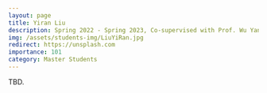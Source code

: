 ```yaml
---
layout: page
title: Yiran Liu
description: Spring 2022 - Spring 2023, Co-supervised with Prof. Wu Yang and Prof. Xin Feng. <br> Research Topic&#58; Universal Adversarial Attack. <br> Next Stop&#58; Beijing University of Posts and Telecommunications, Ph.D. Student. 
img: /assets/students-img/LiuYiRan.jpg
redirect: https://unsplash.com
importance: 101
category: Master Students
---
```


TBD.

